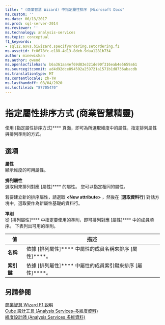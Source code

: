 ```yaml
---
title: " (商業智慧 Wizard) 中指定屬性排序 |Microsoft Docs"
ms.custom: ''
ms.date: 06/13/2017
ms.prod: sql-server-2014
ms.reviewer: ''
ms.technology: analysis-services
ms.topic: conceptual
f1_keywords:
- sql12.asvs.biwizard.specifyordering.setordering.f1
ms.assetid: fc0678fc-e188-4d13-8deb-9daa1281b734
author: minewiskan
ms.author: owend
ms.openlocfilehash: b6a361aa4ef69d83e321de90f316eab4e5659a61
ms.sourcegitcommit: ad4d92dce894592a259721a1571b1d8736abacdb
ms.translationtype: MT
ms.contentlocale: zh-TW
ms.lasthandoff: 08/04/2020
ms.locfileid: "87705470"
---
```

# <a name="specify-attribute-ordering-business-intelligence-wizard"></a>指定屬性排序方式 (商業智慧精靈)
  使用 [指定屬性排序方式]**** 頁面，即可為所選取維度中的屬性，指定排列屬性與排列準則的方式。  
  
## <a name="options"></a>選項  
 **屬性**  
 顯示維度的可用屬性。  
  
 **排列屬性**  
 選取用來排列對應 [屬性]**** 的屬性。 您可以指定相同的屬性。  
  
 若要建立新的排序屬性，請選取 **\<New attribute>** ，然後在 [**選取資料行**] 對話方塊中，選取要作為新屬性基礎的資料行。  
  
 **準則**  
 從 [排列屬性]**** 中指定要使用的準則，即可排列對應 [屬性]**** 中的成員順序。 下表列出可用的準則。  
  
|值|描述|  
|-----------|-----------------|  
|**名稱**|依據 [排列屬性]**** 中屬性的成員名稱來排序 [屬性]****。|  
|**索引鍵**|依據 [排列屬性]**** 中屬性的成員索引鍵來排序 [屬性]****。|  
  
## <a name="see-also"></a>另請參閱  
 [商業智慧 Wizard F1 說明](business-intelligence-wizard-f1-help.md)   
 [Cube 設計工具 &#40;Analysis Services-多維度資料&#41;](cube-designer-analysis-services-multidimensional-data.md)   
 [維度設計師 &#40;Analysis Services 多維資料&#41;](dimension-designer-analysis-services-multidimensional-data.md)  
  
  

